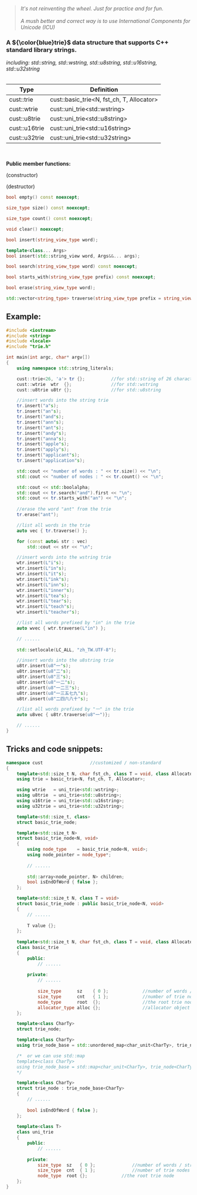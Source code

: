 > *It's not reinventing the wheel. Just for practice and for fun.*<br><br>
> *A mush better and correct way is to use International Components for Unicode (ICU)*

### A ${\color{blue}trie}$ data structure that supports C++ standard library strings.
*including: std::string, std::wstring, std::u8string, std::u16string, std::u32string*<br><br>

| Type          | Definition                                  |
| ------------- | --------------------------------------------|
| cust::trie    | cust::basic_trie\<N, fst_ch, T, Allocator\> |
| cust::wtrie   | cust::uni_trie\<std::wstring\>              |
| cust::u8trie  | cust::uni_trie\<std::u8string\>             |
| cust::u16trie | cust::uni_trie\<std::u16string\>            |
| cust::u32trie | cust::uni_trie\<std::u32string\>            |

<br>

**Public member functions:**

(constructor)

(destructor)
```C++
bool empty() const noexcept;

size_type size() const noexcept;

size_type count() const noexcept;

void clear() noexcept;

bool insert(string_view_type word);

template<class... Args>
bool insert(std::string_view word, Args&&... args);

bool search(string_view_type word) const noexcept;

bool starts_with(string_view_type prefix) const noexcept;

bool erase(string_view_type word);

std::vector<string_type> traverse(string_view_type prefix = string_view_type()) const;
```


## Example:

```C++
#include <iostream>
#include <string>
#include <locale>
#include "trie.h"

int main(int argc, char* argv[])
{
	using namespace std::string_literals;

	cust::trie<26, 'a'> tr {};			//for std::string of 26 characters from 'a' to 'z'
	cust::wtrie  wtr  {};				//for std::wstring
	cust::u8trie u8tr {};				//for std::u8string

	//insert words into the string trie
	tr.insert("a"s);
	tr.insert("an"s);
	tr.insert("and"s);
	tr.insert("ann"s);
	tr.insert("ant"s);
	tr.insert("andy"s);
	tr.insert("anna"s);
	tr.insert("apple"s);
	tr.insert("apply"s);
	tr.insert("applicant"s);
	tr.insert("application"s);

	std::cout << "number of words : " << tr.size() << "\n";
	std::cout << "number of nodes : " << tr.count() << "\n";

	std::cout << std::boolalpha;
	std::cout << tr.search("and").first << "\n";
	std::cout << tr.starts_with("an") << "\n";
	
	//erase the word "ant" from the trie
	tr.erase("ant");

	//list all words in the trie
	auto vec { tr.traverse() };

	for (const auto& str : vec)
		std::cout << str << "\n";

	//insert words into the wstring trie
	wtr.insert(L"i"s);
	wtr.insert(L"in"s);
	wtr.insert(L"it"s);
	wtr.insert(L"ink"s);
	wtr.insert(L"inn"s);
	wtr.insert(L"inner"s);
	wtr.insert(L"tea"s);
	wtr.insert(L"tear"s);
	wtr.insert(L"teach"s);
	wtr.insert(L"teacher"s);

	//list all words prefixed by "in" in the trie
	auto wvec { wtr.traverse(L"in") };

	// ......
	
	std::setlocale(LC_ALL, "zh_TW.UTF-8");

	//insert words into the u8string trie
	u8tr.insert(u8"一"s);
	u8tr.insert(u8"二"s);
	u8tr.insert(u8"三"s);
	u8tr.insert(u8"一二"s);
	u8tr.insert(u8"一二三"s);
	u8tr.insert(u8"一三五七九"s);
	u8tr.insert(u8"二四六八十"s);

	//list all words prefixed by "一" in the trie
	auto u8vec { u8tr.traverse(u8"一")};

	// ......
}
```


## Tricks and code snippets:

```C++
namespace cust					//customized / non-standard
{
	template<std::size_t N, char fst_ch, class T = void, class Allocator = std::allocator<char>>
	using trie = basic_trie<N, fst_ch, T, Allocator>;

	using wtrie   = uni_trie<std::wstring>;
	using u8trie  = uni_trie<std::u8string>;
	using u16trie = uni_trie<std::u16string>;
	using u32trie = uni_trie<std::u32string>;

	template<std::size_t, class>
	struct basic_trie_node;

	template<std::size_t N>
	struct basic_trie_node<N, void>
	{
		using node_type    = basic_trie_node<N, void>;
		using node_pointer = node_type*;
		
		// ......
		
		std::array<node_pointer, N> children;
		bool isEndOfWord { false };
	};

	template<std::size_t N, class T = void>
	struct basic_trie_node : public basic_trie_node<N, void>
	{
		// ......
		
		T value {};
	};
	
	template<std::size_t N, char fst_ch, class T = void, class Allocator = std::allocator<char>>
	class basic_trie
	{
		public:
			// ......
			
		private:
			// ......
			
			size_type      sz    { 0 };				//number of words / strings
			size_type      cnt   { 1 };				//number of trie nodes (including root)
			node_type      root  {};				//the root trie node
			allocator_type alloc {};				//allocator object
	};

	template<class CharTy>
	struct trie_node;

	template<class CharTy>
	using trie_node_base = std::unordered_map<char_unit<CharTy>, trie_node<CharTy>>;

	/*	or we can use std::map
	template<class CharTy>
	using trie_node_base = std::map<char_unit<CharTy>, trie_node<CharTy>>;
	*/

	template<class CharTy>
	struct trie_node : trie_node_base<CharTy>
	{
		// ......
		
		bool isEndOfWord { false };
	};
	
	template<class T>
	class uni_trie
	{
		public:
			// ......
		
		private:
			size_type  sz   { 0 };				//number of words / strings
			size_type  cnt  { 1 };				//number of trie nodes (including root)
			node_type  root {};				//the root trie node
	};
}
```
